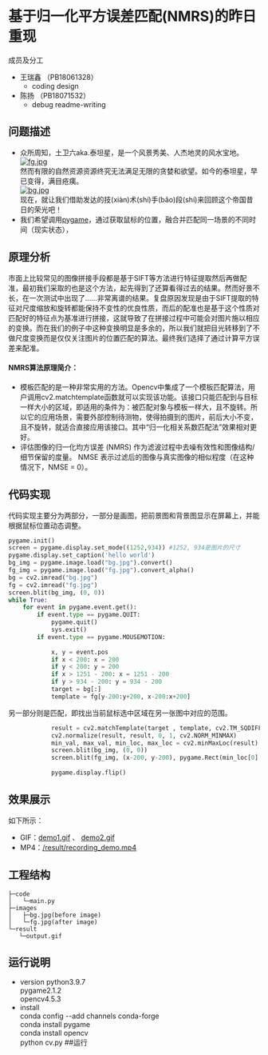 # 基于归一化平方误差匹配(NMRS)的昨日重现
成员及分工
* 王瑞鑫 （PB18061328）
    - coding design
* 陈扬 （PB18071532）
    - debug readme-writing  
## 问题描述
* 众所周知，土卫六aka.泰坦星，是一个风景秀美、人杰地灵的风水宝地。  
[![fg.jpg](https://i.postimg.cc/2ymfC63z/fg.jpg)](https://postimg.cc/jw81XRz9)  
然而有限的自然资源资源终究无法满足无限的贪婪和欲望。如今的泰坦星，早已变得，满目疮痍。  
[![bg.jpg](https://i.postimg.cc/7YYp9j2Q/bg.jpg)](https://postimg.cc/0rFW2WZp)  
现在，就让我们借助发达的技(xiàn)术(shí)手(bǎo)段(shí)来回顾这个帝国昔日的荣光吧！  
* 我们希望调用[pygame]([pygame](https://www.pygame.org/))，通过获取鼠标的位置，融合并匹配同一场景的不同时间（现实状态），

 
## 原理分析
市面上比较常见的图像拼接手段都是基于SIFT等方法进行特征提取然后再做配准，最初我们采取的也是这个方法，起先得到了还算看得过去的结果。然而好景不长，在一次测试中出现了……非常离谱的结果。复盘原因发现是由于SIFT提取的特征对尺度缩放和旋转都能保持不变性的优良性质，而后的配准也是基于这个性质对匹配好的特征点为基准进行拼接，这就导致了在拼接过程中可能会对图片施以相应的变换。而在我们的例子中这种变换明显是多余的，所以我们就把目光转移到了不做尺度变换而是仅仅关注图片的位置匹配的算法。最终我们选择了通过计算平方误差来配准。  
#### NMRS算法原理简介：
* 模板匹配的是一种非常实用的方法。Opencv中集成了一个模板匹配算法，用户调用cv2.matchtemplate函数就可以实现该功能。该接口只能匹配到与目标一样大小的区域，即适用的条件为：被匹配对象与模板一样大，且不旋转。所以它的应用场景，需要外部控制待测物，使得拍摄到的图片，前后大小不变，且不旋转，就适合直接应用该接口。其中“归一化相关系数匹配法”效果相对更好。
* 评估图像的归一化均方误差 (NMRS) 作为滤波过程中去噪有效性和图像结构/细节保留的度量。 NMSE 表示过滤后的图像与真实图像的相似程度（在这种情况下，NMSE = 0）。


## 代码实现
代码实现主要分为两部分，一部分是画图，把前景图和背景图显示在屏幕上，并能根据鼠标位置动态调整。  
```python
pygame.init()
screen = pygame.display.set_mode((1252,934)) #1252, 934是图片的尺寸
pygame.display.set_caption('hello world')
bg_img = pygame.image.load("bg.jpg").convert()
fg_img = pygame.image.load("fg.jpg").convert_alpha()
bg = cv2.imread("bg.jpg")
fg = cv2.imread("fg.jpg")
screen.blit(bg_img, (0, 0)) 
while True:
    for event in pygame.event.get():
        if event.type == pygame.QUIT:
            pygame.quit()
            sys.exit()
        if event.type == pygame.MOUSEMOTION:
            
            x, y = event.pos
            if x < 200: x = 200
            if y < 200: y = 200
            if x > 1251 - 200: x = 1251 - 200
            if y > 934 - 200: y = 934 - 200
            target = bg[:]
            template = fg[y-200:y+200, x-200:x+200]
```  
另一部分则是匹配，即找出当前鼠标选中区域在另一张图中对应的范围。
```python
            result = cv2.matchTemplate(target , template, cv2.TM_SQDIFF_NORMED,-1)
            cv2.normalize(result, result, 0, 1, cv2.NORM_MINMAX)
            min_val, max_val, min_loc, max_loc = cv2.minMaxLoc(result)
            screen.blit(bg_img, (0, 0)) 
            screen.blit(fg_img, (x-200, y-200), pygame.Rect(min_loc[0], min_loc[1], 400, 400))
    
            pygame.display.flip()

```
## 效果展示
如下所示：
* GIF：[demo1.gif](https://postimg.cc/G8tdLbvj) 、 [demo2.gif](https://postimg.cc/1fGhZ8LQ)
* MP4：[/result/recording_demo.mp4](https://github.com/USTC-Computer-Vision-2021/project-cv34/blob/main/recording_demo.mp4)
## 工程结构  
    ├─code
    │   └─main.py
    ├─images
    │   ├─bg.jpg(before image)
    │   └─fg.jpg(after image)
    └─result   
       └─output.gif   
## 运行说明
* version
    python3.9.7  
    pygame2.1.2  
    opencv4.5.3  
* install  
    conda config --add channels conda-forge  
    conda install pygame  
    conda install opencv  
    python cv.py  ##运行
